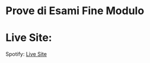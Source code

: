 # Prove di Esami Fine Modulo

# Live Site:

Spotify: [Live Site](https://spotify-nott.netlify.app/)
